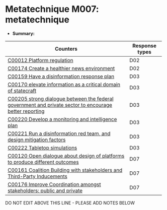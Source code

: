 # Metatechnique M007: metatechnique

* **Summary:** 


| Counters | Response types |
| -------- | -------------- |
| [C00012 Platform regulation](../counters/C00012.md) | D02 |
| [C00174 Create a healthier news environment](../counters/C00174.md) | D02 |
| [C00159 Have a disinformation response plan](../counters/C00159.md) | D03 |
| [C00170 elevate information as a critical domain of statecraft](../counters/C00170.md) | D03 |
| [C00205 strong dialogue between the federal government and private sector to encourage better reporting](../counters/C00205.md) | D03 |
| [C00220 Develop a monitoring and intelligence plan](../counters/C00220.md) | D03 |
| [C00221 Run a disinformation red team, and design mitigation factors](../counters/C00221.md) | D03 |
| [C00222 Tabletop simulations](../counters/C00222.md) | D03 |
| [C00120 Open dialogue about design of platforms to produce different outcomes](../counters/C00120.md) | D07 |
| [C00161 Coalition Building with stakeholders and Third-Party Inducements](../counters/C00161.md) | D07 |
| [C00176 Improve Coordination amongst stakeholders: public and private](../counters/C00176.md) | D07 |



DO NOT EDIT ABOVE THIS LINE - PLEASE ADD NOTES BELOW